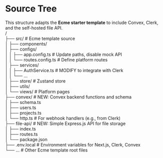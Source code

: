 # **Source Tree**

This structure adapts the **Ecme starter template** to include Convex, Clerk, and the self-hosted file API.  
/  
├── src/                      \# Ecme template source  
│   ├── components/  
│   ├── configs/  
│   │   ├── app.config.ts     \# Update paths, disable mock API  
│   │   └── routes.config.ts  \# Define platform routes  
│   ├── services/  
│   │   ├── AuthService.ts    \# MODIFY to integrate with Clerk  
│   │   └── ...  
│   ├── store/                \# Zustand store  
│   ├── utils/  
│   └── views/                \# Platform pages  
├── convex/                   \# NEW: Convex backend functions and schema  
│   ├── schema.ts  
│   ├── users.ts  
│   ├── projects.ts  
│   └── http.ts               \# For webhook handlers (e.g., from Clerk)  
├── file-api/                 \# NEW: Simple Express.js API for file storage  
│   ├── index.ts  
│   ├── routes.ts  
│   └── package.json  
├── .env.local                \# Environment variables for Next.js, Clerk, Convex  
└── ...                       \# Other Ecme template root files
